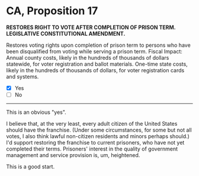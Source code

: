 # CA, Proposition 17

**RESTORES RIGHT TO VOTE AFTER COMPLETION OF PRISON TERM. LEGISLATIVE CONSTITUTIONAL AMENDMENT.**

Restores voting rights upon completion of prison term to persons who have been disqualified from voting while serving a prison term. Fiscal Impact: Annual county costs, likely in the hundreds of thousands of dollars statewide, for voter registration and ballot materials. One-time state costs, likely in the hundreds of thousands of dollars, for voter registration cards and systems.

- [x] Yes
- [ ] No

---

This is an obvious "yes".

I believe that, at the very least, every adult citizen of the United States should have the franchise. (Under some circumstances, for some
but not all votes, I also think lawful non-citizen residents and minors perhaps should.) I'd support restoring the franchise to current prisoners,
who have not yet completed their terms. Prisoners' interest in the quality of government management and service provision is, um, heightened.

This is a good start.